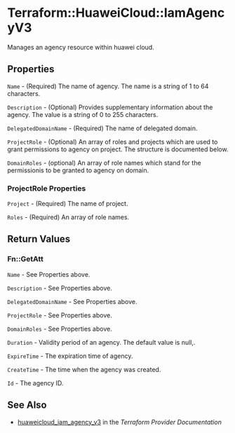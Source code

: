 # Terraform::HuaweiCloud::IamAgencyV3

Manages an agency resource within huawei cloud.

## Properties

`Name` - (Required) The name of agency. The name is a string of 1 to 64
characters.

`Description` - (Optional) Provides supplementary information about the
agency. The value is a string of 0 to 255 characters.

`DelegatedDomainName` - (Required) The name of delegated domain.

`ProjectRole` - (Optional) An array of roles and projects which are used to
grant permissions to agency on project. The structure is documented below.

`DomainRoles` - (optional) An array of role names which stand for the
permissionis to be granted to agency on domain.

### ProjectRole Properties

`Project` - (Required) The name of project.

`Roles` - (Required) An array of role names.


## Return Values

### Fn::GetAtt

`Name` - See Properties above.

`Description` - See Properties above.

`DelegatedDomainName` - See Properties above.

`ProjectRole` - See Properties above.

`DomainRoles` - See Properties above.

`Duration` - Validity period of an agency. The default value is null,.

`ExpireTime` - The expiration time of agency.

`CreateTime` - The time when the agency was created.

`Id` - The agency ID.

## See Also

* [huaweicloud_iam_agency_v3](https://www.terraform.io/docs/providers/huaweicloud/r/iam_agency_v3.html) in the _Terraform Provider Documentation_